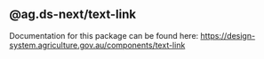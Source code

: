 ## @ag.ds-next/text-link

Documentation for this package can be found here: https://design-system.agriculture.gov.au/components/text-link
